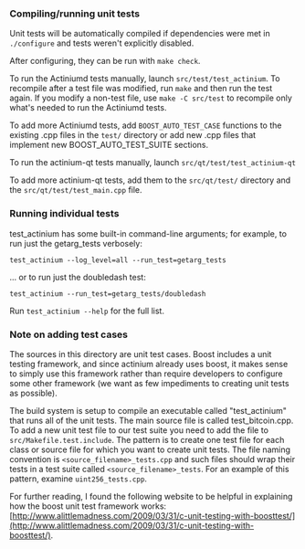### Compiling/running unit tests

Unit tests will be automatically compiled if dependencies were met in `./configure`
and tests weren't explicitly disabled.

After configuring, they can be run with `make check`.

To run the Actiniumd tests manually, launch `src/test/test_actinium`. To recompile
after a test file was modified, run `make` and then run the test again. If you
modify a non-test file, use `make -C src/test` to recompile only what's needed
to run the Actiniumd tests.

To add more Actiniumd tests, add `BOOST_AUTO_TEST_CASE` functions to the existing
.cpp files in the `test/` directory or add new .cpp files that
implement new BOOST_AUTO_TEST_SUITE sections.

To run the actinium-qt tests manually, launch `src/qt/test/test_actinium-qt`

To add more actinium-qt tests, add them to the `src/qt/test/` directory and
the `src/qt/test/test_main.cpp` file.

### Running individual tests

test_actinium has some built-in command-line arguments; for
example, to run just the getarg_tests verbosely:

    test_actinium --log_level=all --run_test=getarg_tests

... or to run just the doubledash test:

    test_actinium --run_test=getarg_tests/doubledash

Run `test_actinium --help` for the full list.

### Note on adding test cases

The sources in this directory are unit test cases.  Boost includes a
unit testing framework, and since actinium already uses boost, it makes
sense to simply use this framework rather than require developers to
configure some other framework (we want as few impediments to creating
unit tests as possible).

The build system is setup to compile an executable called "test_actinium"
that runs all of the unit tests.  The main source file is called
test_bitcoin.cpp. To add a new unit test file to our test suite you need
to add the file to `src/Makefile.test.include`. The pattern is to create
one test file for each class or source file for which you want to create
unit tests.  The file naming convention is `<source_filename>_tests.cpp`
and such files should wrap their tests in a test suite
called `<source_filename>_tests`. For an example of this pattern,
examine `uint256_tests.cpp`.

For further reading, I found the following website to be helpful in
explaining how the boost unit test framework works:
[http://www.alittlemadness.com/2009/03/31/c-unit-testing-with-boosttest/](http://www.alittlemadness.com/2009/03/31/c-unit-testing-with-boosttest/).
